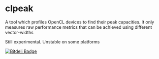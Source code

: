 clpeak
======

A tool which profiles OpenCL devices to find their peak capacities. It only measures raw performance metrics that can be achieved using different vector-widths

Still experimental. Unstable on some platforms



[![Bitdeli Badge](https://d2weczhvl823v0.cloudfront.net/krrishnarraj/clpeak/trend.png)](https://bitdeli.com/free "Bitdeli Badge")


